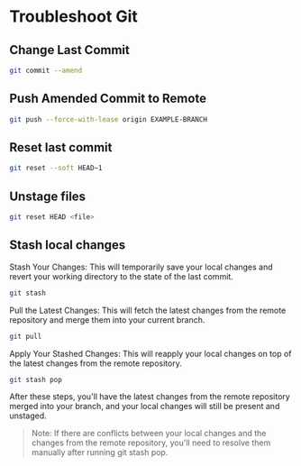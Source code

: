 # Troubleshoot Git

## Change Last Commit

```bash
git commit --amend
```

## Push Amended Commit to Remote

```bash
git push --force-with-lease origin EXAMPLE-BRANCH
```

## Reset last commit

```bash
git reset --soft HEAD~1
```

## Unstage files

```bash
git reset HEAD <file>
```

## Stash local changes

Stash Your Changes: This will temporarily save your local changes and revert your working directory to the state of the last commit.

```bash
git stash
```

Pull the Latest Changes: This will fetch the latest changes from the remote repository and merge them into your current branch.

```bash
git pull
```

Apply Your Stashed Changes: This will reapply your local changes on top of the latest changes from the remote repository.

```bash
git stash pop
```

After these steps, you'll have the latest changes from the remote repository merged into your branch, and your local changes will still be present and unstaged.

> Note: If there are conflicts between your local changes and the changes from the remote repository, you'll need to resolve them manually after running git stash pop.
